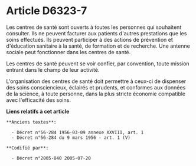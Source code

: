 # Article D6323-7

Les centres de santé sont ouverts à toutes les personnes qui souhaitent consulter. Ils ne peuvent facturer aux patients
d'autres prestations que les soins effectués. Ils peuvent participer à des actions de prévention et d'éducation sanitaire à
la santé, de formation et de recherche. Une antenne sociale peut fonctionner dans les centres de santé.

Les centres de santé peuvent se voir confier, par convention, toute mission entrant dans le champ de leur activité.

L'organisation des centres de santé doit permettre à ceux-ci de dispenser des soins consciencieux, éclairés et prudents, et
conformes aux données de la science, à toute personne, dans la plus stricte économie compatible avec l'efficacité des soins.

**Liens relatifs à cet article**

	**Anciens textes**:

	  - Décret n°56-284 1956-03-09 annexe XXVIII, art. 1
	  - Décret n°56-284 du 9 mars 1956 - art. 1 (V)

	**Codifié par**:

	  - Décret n°2005-840 2005-07-20
